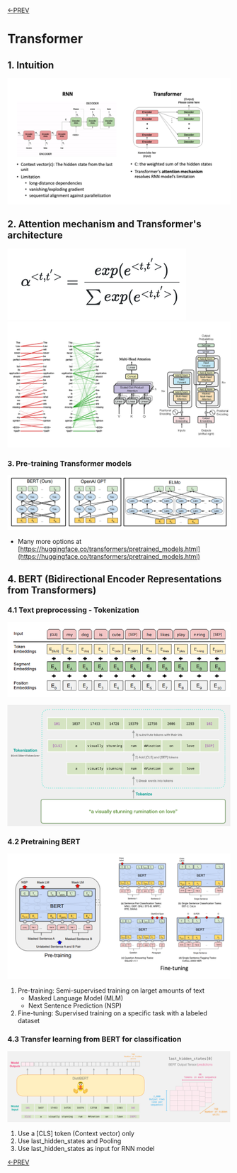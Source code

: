 [<-PREV](sequence.md)

# Transformer 

## 1. Intuition
![image](images/image1.png)

## 2. Attention mechanism and Transformer's architecture

![image](images/equation1.png)
![image](images/image2_2.png)

### 3. Pre-training Transformer models
![image](images/image3.png)
- Many more options at [https://huggingface.co/transformers/pretrained_models.html](https://huggingface.co/transformers/pretrained_models.html)


## 4. BERT (Bidirectional Encoder Representations from Transformers)
### 4.1 Text preprocessing - Tokenization
![image](images/image4.png)

![image](images/image5.png)

### 4.2 Pretraining BERT
![image](images/image6.png)
1. Pre-training: Semi-supervised training on larget amounts of text
    - Masked Language Model (MLM)
    - Next Sentence Prediction (NSP) 
2. Fine-tuning: Supervised training on a specific task with a labeled dataset 

### 4.3 Transfer learning from BERT for classification
![image](images/image9.png)
1. Use a [CLS] token (Context vector) only
2. Use last_hidden_states and Pooling
3. Use last_hidden_states as input for RNN model


[<-PREV](sequence.md)
